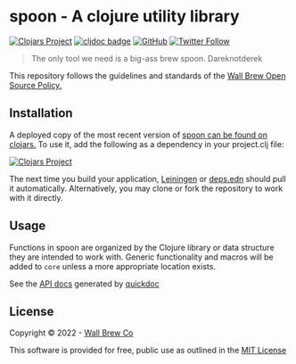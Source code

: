 # spoon - A clojure utility library

[![Clojars Project](https://img.shields.io/clojars/v/com.wallbrew/spoon.svg)](https://clojars.org/com.wallbrew/spoon)
[![cljdoc badge](https://cljdoc.org/badge/com.wallbrew/spoon)](https://cljdoc.org/d/com.wallbrew/spoon/CURRENT)
[![GitHub](https://img.shields.io/github/license/Wall-Brew-Co/spoon)](https://github.com/Wall-Brew-Co/spoon/blob/master/LICENSE)
[![Twitter Follow](https://img.shields.io/twitter/follow/WallBrew?style=social)](https://twitter.com/WallBrew)

> The only tool we need is a big-ass brew spoon.
> Dareknotderek

This repository follows the guidelines and standards of the [Wall Brew Open Source Policy.](https://github.com/Wall-Brew-Co/open-source "Our open source guidelines")

## Installation

A deployed copy of the most recent version of [spoon can be found on clojars.](https://clojars.org/com.wallbrew/spoon)
To use it, add the following as a dependency in your project.clj file:

[![Clojars Project](https://clojars.org/com.wallbrew/spoon/latest-version.svg)](https://clojars.org/com.wallbrew/spoon)

The next time you build your application, [Leiningen](https://leiningen.org/) or [deps.edn](https://clojure.org/guides/deps_and_cli) should pull it automatically.
Alternatively, you may clone or fork the repository to work with it directly.

## Usage

Functions in spoon are organized by the Clojure library or data structure they are intended to work with.
Generic functionality and macros will be added to `core` unless a more appropriate location exists.

See the [API docs](https://github.com/Wall-Brew-Co/spoon/blob/master/API.md) generated by [quickdoc](https://github.com/borkdude/quickdoc)

## License

Copyright © 2022 - [Wall Brew Co](https://wallbrew.com/)

This software is provided for free, public use as outlined in the [MIT License](https://github.com/Wall-Brew-Co/spoon/blob/master/LICENSE)
